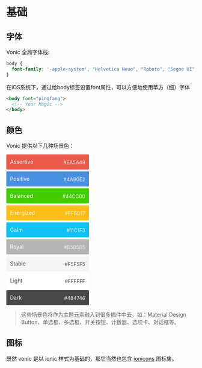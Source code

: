 # 基础

## 字体

Vonic 全局字体栈:

```css
body {
  font-family: '-apple-system', "Helvetica Neue", "Roboto", "Segoe UI", sans-serif;
}
```

在iOS系统下，通过给body标签设置font属性，可以方便地使用苹方（细）字体

```html
<body font="pingfang">
  <!-- Your Magic -->
</body>
```

## 颜色

Vonic 提供以下几种场景色：

<p>
  <div class="color" style="background: #ea5a49; color: #fff; width: 200px; line-height: 20px; border-radius: 2px; padding: 10px; margin: 5px 10px 5px 0">
    Assertive <span style="font-size: 13px; color: #EEE; float: right; margin-top: 1px;">#EA5A49</span>
  </div>

  <div class="color" style="background: #4a90e2; color: #fff; width: 200px; line-height: 20px; border-radius: 2px; padding: 10px; margin: 5px 10px 5px 0">
    Positive <span style="font-size: 13px; color: #EEE; float: right; margin-top: 1px;">#4A90E2</span>
  </div>

  <div class="color" style="background: #44cc00; color: #fff; width: 200px; line-height: 20px; border-radius: 2px; padding: 10px; margin: 5px 10px 5px 0">
    Balanced <span style="font-size: 13px; color: #EEE; float: right; margin-top: 1px;">#44CC00</span>
  </div>

  <div class="color" style="background: #ffbd17; color: #fff; width: 200px; line-height: 20px; border-radius: 2px; padding: 10px; margin: 5px 10px 5px 0">
    Energized <span style="font-size: 13px; color: #EEE; float: right; margin-top: 1px;">#FFBD17</span>
  </div>

  <div class="color" style="background: #11c1f3; color: #fff; width: 200px; line-height: 20px; border-radius: 2px; padding: 10px; margin: 5px 10px 5px 0">
    Calm <span style="font-size: 13px; color: #EEE; float: right; margin-top: 1px;">#11C1F3</span>
  </div>

  <div class="color" style="background: #b5b5b5; color: #fff; width: 200px; line-height: 20px; border-radius: 2px; padding: 10px; margin: 5px 10px 5px 0">
    Royal <span style="font-size: 13px; color: #EEE; float: right; margin-top: 1px;">#B5B5B5</span>
  </div>

  <div class="color" style="background: #F5F5F5; color: #444; width: 200px; line-height: 20px; border-radius: 2px; padding: 10px; margin: 5px 10px 5px 0">
    Stable <span style="font-size: 13px; color: #484746; float: right; margin-top: 1px;">#F5F5F5</span>
  </div>

  <div class="color" style="background: #FFF; color: #484746; width: 200px; line-height: 20px; border-radius: 2px; padding: 10px; margin: 5px 10px 5px 0">
    Light <span style="font-size: 13px; color: #484746; float: right; margin-top: 1px;">#FFFFFF</span>
  </div>

  <div class="color" style="background: #484746; color: #fff; width: 200px; line-height: 20px; border-radius: 2px; padding: 10px; margin: 5px 10px 5px 0">
    Dark <span style="font-size: 13px; color: #EEE; float: right; margin-top: 1px;">#484746</span>
  </div>
</p>

> 这些场景色将作为主题元素融入到很多插件中去，如：Material Design Button、单选框、多选框、开关按钮、计数器、选项卡、对话框等。

## 图标

既然 vonic 是以 ionic 样式为基础的，那它当然也包含 [ionicons](http://ionicons.com/) 图标集。

